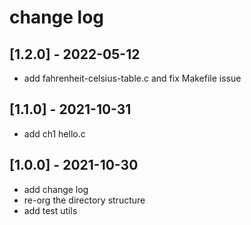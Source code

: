 # change log

## [1.2.0] - 2022-05-12
* add fahrenheit-celsius-table.c and fix Makefile issue

## [1.1.0] - 2021-10-31
* add ch1 hello.c

## [1.0.0] - 2021-10-30
* add change log
* re-org the directory structure
* add test utils